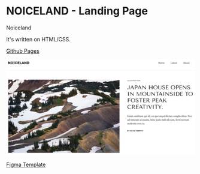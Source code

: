 # NOICELAND - Landing Page #

Noiceland

It's written on HTML/CSS.

[Github Pages](https://dzianis-sh.github.io/project-noiceland/)

![Screenshot](./readme-img.jpg)

[Figma Template](https://www.figma.com/file/10NCr58WRzeNLOLwZ56uPY/Noiceland-%2B?type=design&node-id=0-1&t=Q5Q1GvQSushwFS2A-0)


